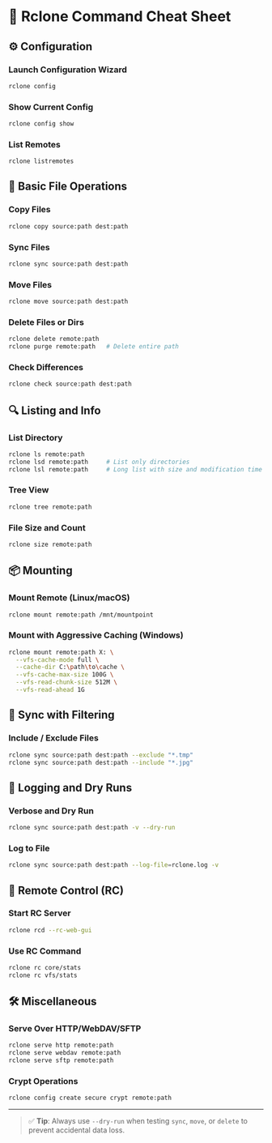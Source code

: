 # 📘 Rclone Command Cheat Sheet

## ⚙️ Configuration

### Launch Configuration Wizard
```bash
rclone config
```

### Show Current Config
```bash
rclone config show
```

### List Remotes
```bash
rclone listremotes
```

## 📁 Basic File Operations

### Copy Files
```bash
rclone copy source:path dest:path
```

### Sync Files
```bash
rclone sync source:path dest:path
```

### Move Files
```bash
rclone move source:path dest:path
```

### Delete Files or Dirs
```bash
rclone delete remote:path
rclone purge remote:path   # Delete entire path
```

### Check Differences
```bash
rclone check source:path dest:path
```

## 🔍 Listing and Info

### List Directory
```bash
rclone ls remote:path
rclone lsd remote:path     # List only directories
rclone lsl remote:path     # Long list with size and modification time
```

### Tree View
```bash
rclone tree remote:path
```

### File Size and Count
```bash
rclone size remote:path
```

## 📦 Mounting

### Mount Remote (Linux/macOS)
```bash
rclone mount remote:path /mnt/mountpoint
```

### Mount with Aggressive Caching (Windows)
```bash
rclone mount remote:path X: \
  --vfs-cache-mode full \
  --cache-dir C:\path\to\cache \
  --vfs-cache-max-size 100G \
  --vfs-read-chunk-size 512M \
  --vfs-read-ahead 1G
```

## 🔁 Sync with Filtering

### Include / Exclude Files
```bash
rclone sync source:path dest:path --exclude "*.tmp"
rclone sync source:path dest:path --include "*.jpg"
```

## 📄 Logging and Dry Runs

### Verbose and Dry Run
```bash
rclone sync source:path dest:path -v --dry-run
```

### Log to File
```bash
rclone sync source:path dest:path --log-file=rclone.log -v
```

## 📡 Remote Control (RC)

### Start RC Server
```bash
rclone rcd --rc-web-gui
```

### Use RC Command
```bash
rclone rc core/stats
rclone rc vfs/stats
```

## 🛠️ Miscellaneous

### Serve Over HTTP/WebDAV/SFTP
```bash
rclone serve http remote:path
rclone serve webdav remote:path
rclone serve sftp remote:path
```

### Crypt Operations
```bash
rclone config create secure crypt remote:path
```

---

> ✅ **Tip**: Always use `--dry-run` when testing `sync`, `move`, or `delete` to prevent accidental data loss.

